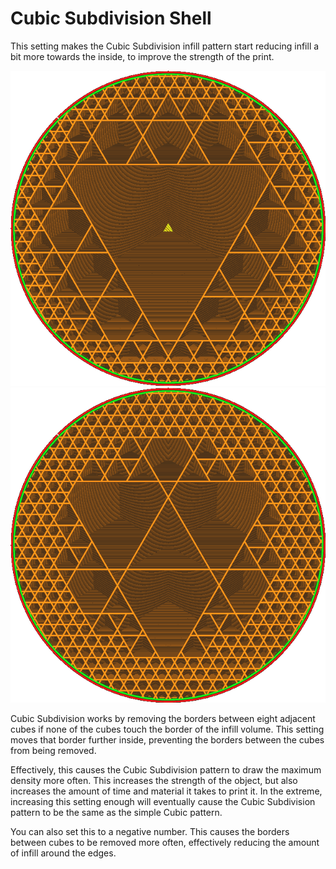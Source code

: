 Cubic Subdivision Shell
====
This setting makes the Cubic Subdivision infill pattern start reducing infill a bit more towards the inside, to improve the strength of the print.

<!--screenshot {
"image_path": "sub_div_rad_add_small.png",
"models": [
    {
        "script": "cylinder.scad",
        "transformation": ["scale(3)"]
    }
],
"camera_position": [0, 0, 275],
"settings": {
    "infill_sparse_density": 70,
    "infill_pattern": "cubicsubdiv",
    "sub_div_rad_add": 0
},
"layer": 500,
"colours": 32
}-->
<!--screenshot {
"image_path": "sub_div_rad_add_large.png",
"models": [
    {
        "script": "cylinder.scad",
        "transformation": ["scale(3)"]
    }
],
"camera_position": [0, 0, 275],
"settings": {
    "infill_sparse_density": 70,
    "infill_pattern": "cubicsubdiv",
    "sub_div_rad_add": 5
},
"layer": 500,
"colours": 32
}-->
![Cubic Subdivision with no additional shell](../images/sub_div_rad_add_small.png)
![Additional shell of 5mm](../images/sub_div_rad_add_large.png)

Cubic Subdivision works by removing the borders between eight adjacent cubes if none of the cubes touch the border of the infill volume. This setting moves that border further inside, preventing the borders between the cubes from being removed.

Effectively, this causes the Cubic Subdivision pattern to draw the maximum density more often. This increases the strength of the object, but also increases the amount of time and material it takes to print it. In the extreme, increasing this setting enough will eventually cause the Cubic Subdivision pattern to be the same as the simple Cubic pattern.

You can also set this to a negative number. This causes the borders between cubes to be removed more often, effectively reducing the amount of infill around the edges.